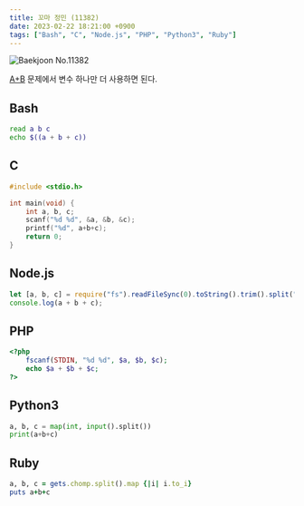 ```yaml
---
title: 꼬마 정민 (11382)
date: 2023-02-22 18:21:00 +0900
tags: ["Bash", "C", "Node.js", "PHP", "Python3", "Ruby"]
---
```


![Baekjoon No.11382](https://cdn.jsdelivr.net/gh/kimzuni/cdn/blog/baekjoon-11382.png)

[A+B](/posts/baekjoon-1000/) 문제에서 변수 하나만 더 사용하면 된다.

## Bash

```bash
read a b c
echo $((a + b + c))
```

## C

```c
#include <stdio.h>

int main(void) {
	int a, b, c;
	scanf("%d %d", &a, &b, &c);
	printf("%d", a+b+c);
	return 0;
}
```

## Node.js

```javascript
let [a, b, c] = require("fs").readFileSync(0).toString().trim().split(" ").map(Number);
console.log(a + b + c);
```

## PHP

```php
<?php
	fscanf(STDIN, "%d %d", $a, $b, $c);
	echo $a + $b + $c;
?>
```

## Python3

```python
a, b, c = map(int, input().split())
print(a+b+c)
```

## Ruby

```ruby
a, b, c = gets.chomp.split().map {|i| i.to_i}
puts a+b+c
```
